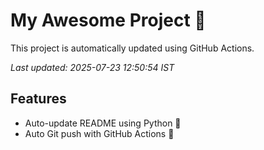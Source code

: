 # My Awesome Project 🚀

This project is automatically updated using GitHub Actions.

_Last updated: 2025-07-23 12:50:54 IST_

## Features
- Auto-update README using Python 🐍
- Auto Git push with GitHub Actions 🤖
